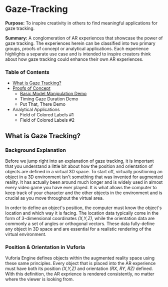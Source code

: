 # Gaze-Tracking
**Purpose:** To inspire creativity in others to find meaningful applications for gaze tracking.

**Summary:** A conglomeration of AR experiences that showcase the power of gaze tracking. The experiences herein can be classified into two primary groups,  proofs of concept or analytical applications. Each experience highlights a separate use case and is intended to inspire creators think about how gaze tracking could enhance their own AR experiences.

### **Table of Contents**

- [What is Gaze Tracking?](#what-is-gaze-tracking)
- [Proofs of Concept](#proofs-of-concept)
  - [Basic Model Manipulation Demo](#basic-model-manipulation-demo)
  - Timing Gaze Duration Demo
  - Put That, There Demo
- Analytical Applications
  - Field of Colored Labels #1
  - Field of Colored Labels #2

## What is Gaze Tracking?

### Background Explanation

Before we jump right into an explanation of gaze tracking, it is important that you understand a little bit about how the position and orientation of objects are defined in a virtual 3D space. To start off, virtually positioning an object in a 3D environment isn't something that was invented for augmented reality. It has actually been around much longer and is widely used in almost every video game you have ever played. It is what allows the computer to keep track of your character and the other objects in the environment and is crucial as you move throughout the virtual area.

In order to define an object's position, the computer must know the object's location and which way it is facing. The location data typically come in the form of 3-dimensional coordinates *(X,Y,Z)*, while the orientation data are commonly a set of angles or orthogonal vectors. These data fully-define any object in 3D space and are essential for a realistic rendering of the virtual environment.

### Position & Orientation in Vuforia 

Vuforia Engine defines objects within the augmented reality space using these same principles. Every object that is placed into the AR experience must have both its position *(X,Y,Z)* and orientation *(RX, RY, RZ)* defined. With this definition, the AR exprience is rendered consistently, no matter where the viewer is looking from.
